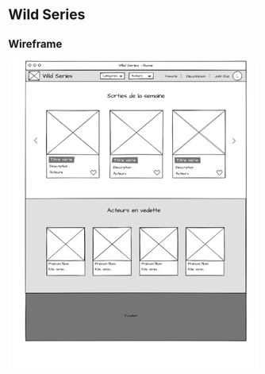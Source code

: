<h1>Wild Series</h1>
<h2>Wireframe</h2>
<img src="./assets/img/wireframe_home.png" alt="wireframe picture">
